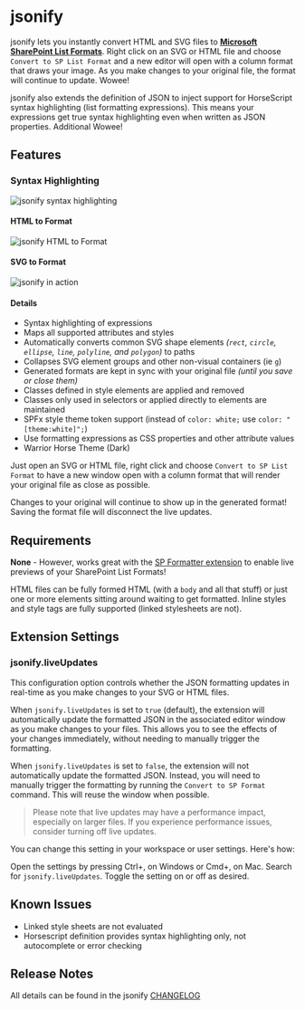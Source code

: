 # jsonify

jsonify lets you instantly convert HTML and SVG files to [**Microsoft SharePoint List Formats**](https://aka.ms/spdocs-column-formatting). Right click on an SVG or HTML file and choose `Convert to SP List Format` and a new editor will open with a column format that draws your image. As you make changes to your original file, the format will continue to update. Wowee!

jsonify also extends the definition of JSON to inject support for HorseScript syntax highlighting (list formatting expressions). This means your expressions get true syntax highlighting even when written as JSON properties. Additional Wowee!

## Features

### Syntax Highlighting

![jsonify syntax highlighting](./assets/jsonify%20Syntax%20Highlighting.gif)

#### HTML to Format

![jsonify HTML to Format](./assets/jsonify%20HTML%20to%20Format.gif)


#### SVG to Format

![jsonify in action](./assets/jsonify%20SVG%20to%20Format.gif)

#### Details

- Syntax highlighting of expressions
- Maps all supported attributes and styles
- Automatically converts common SVG shape elements _(`rect`, `circle`, `ellipse`, `line`, `polyline`, and `polygon`)_ to paths
- Collapses SVG element groups and other non-visual containers (ie `g`)
- Generated formats are kept in sync with your original file _(until you save or close them)_
- Classes defined in style elements are applied and removed
- Classes only used in selectors or applied directly to elements are maintained
- SPFx style theme token support (instead of `color: white;` use `color: "[theme:white]";`)
- Use formatting expressions as CSS properties and other attribute values
- Warrior Horse Theme (Dark)

Just open an SVG or HTML file, right click and choose `Convert to SP List Format` to have a new window open with a column format that will render your original file as close as possible.

Changes to your original will continue to show up in the generated format! Saving the format file will disconnect the live updates.


## Requirements

**None** - However, works great with the [SP Formatter extension](https://marketplace.visualstudio.com/items?itemName=s-kainet.sp-formatter) to enable live previews of your SharePoint List Formats!

HTML files can be fully formed HTML (with a `body` and all that stuff) or just one or more elements sitting around waiting to get formatted. Inline styles and style tags are fully supported (linked stylesheets are not).

## Extension Settings

### jsonify.liveUpdates
This configuration option controls whether the JSON formatting updates in real-time as you make changes to your SVG or HTML files.

When `jsonify.liveUpdates` is set to `true` (default), the extension will automatically update the formatted JSON in the associated editor window as you make changes to your files. This allows you to see the effects of your changes immediately, without needing to manually trigger the formatting.

When `jsonify.liveUpdates` is set to `false`, the extension will not automatically update the formatted JSON. Instead, you will need to manually trigger the formatting by running the `Convert to SP Format` command. This will reuse the window when possible.

> Please note that live updates may have a performance impact, especially on larger files. If you experience performance issues, consider turning off live updates.

You can change this setting in your workspace or user settings. Here's how:

Open the settings by pressing Ctrl+, on Windows or Cmd+, on Mac.
Search for `jsonify.liveUpdates`.
Toggle the setting on or off as desired.

## Known Issues

- Linked style sheets are not evaluated
- Horsescript definition provides syntax highlighting only, not autocomplete or error checking

## Release Notes

All details can be found in the jsonify [CHANGELOG](https://marketplace.visualstudio.com/items/theChrisKent.jsonify/changelog)